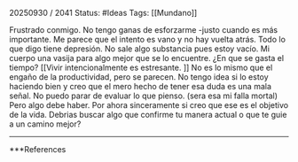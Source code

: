 20250930 / 2041
Status: #Ideas
Tags: [[Mundano]]



Frustrado conmigo. 
No tengo ganas de esforzarme -justo cuando es más importante. 
Me parece que el intento es vano y no hay vuelta atrás.
Todo lo que digo tiene depresión. 
No sale algo substancia pues estoy vacío. Mi cuerpo una vasija para algo mejor que se lo encuentre. 
¿En que se gasta el tiempo?
[[Vivir intencionalmente es estresante. ]]
No es lo mismo que el engaño de la productividad, pero se parecen. 
No tengo idea si lo estoy haciendo bien y creo que el mero hecho de tener esa duda  es una mala señal. No puedo parar de evaluar lo que pienso. (sera esa mi falla mortal)
Pero algo debe haber. Por ahora sinceramente si creo que ese es el objetivo de la vida.
Debrias buscar algo que confirme tu manera actual o que te guie a un camino mejor?










---
 ***References 
